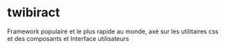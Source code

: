# twibiract
Framework populaire et le plus rapide au monde, axé sur les utilitaires css et des composants et Interface utilisateurs
